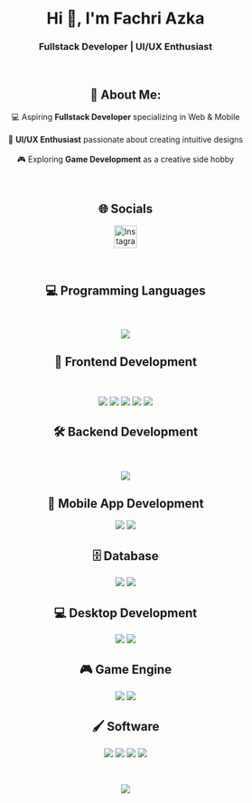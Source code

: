 <h1 align="center">Hi 👋, I'm Fachri Azka</h1>
<h3 align="center">Fullstack Developer | UI/UX Enthusiast</h3>

<br>

<h2 align="center">💫 About Me:</h2>
<p align="center">
💻 Aspiring <b>Fullstack Developer</b> specializing in Web & Mobile <br><br>
🎨 <b>UI/UX Enthusiast</b> passionate about creating intuitive designs <br><br>
🎮 Exploring <b>Game Development</b> as a creative side hobby
</p>




<br>

<h2 align="center">🌐 Socials</h2>
<p align="center">
<a href="https://instagram.com/fachri_azka32" target="blank">
<img src="https://raw.githubusercontent.com/rahuldkjain/github-profile-readme-generator/master/src/images/icons/Social/instagram.svg" alt="Instagram" height="40" width="40" />
</a>
</p>

<br>

<h2 align="center">💻 Programming Languages</h2>
<br>
<p align="center">
  <a href="https://skillicons.dev">
    <img src="https://skillicons.dev/icons?i=dart,cs,php,java,py,ts,html,css,tailwind,ts,js,nodejs,flutter,mysql,unity,godot,vscode,figma" />
  </a>
</p>





<h2 align="center">🎨 Frontend Development</h2>
<br>
<p align="center">
  <img src="https://img.shields.io/badge/html5-%23E34F26.svg?style=for-the-badge&logo=html5&logoColor=white" />
  <img src="https://img.shields.io/badge/css3-%231572B6.svg?style=for-the-badge&logo=css3&logoColor=white" /> 
  <img src="https://img.shields.io/badge/tailwindcss-%2338B2AC.svg?style=for-the-badge&logo=tailwind-css&logoColor=white" /> 
  <img src="https://img.shields.io/badge/typescript-%23007ACC.svg?style=for-the-badge&logo=typescript&logoColor=white" /> 
  <img src="https://img.shields.io/badge/javascript-%23323330.svg?style=for-the-badge&logo=javascript&logoColor=%23F7DF1E" /> 
</p>


<h2 align="center">🛠 Backend Development</h2>
<br>
<p align="center">
  <a href="https://skillicons.dev">
    <img src="https://skillicons.dev/icons?i=nodejs,php" />
  </a>
</p>

<h2 align="center">📱 Mobile App Development</h2>
<p align="center">
<img src="https://img.shields.io/badge/Flutter-%2302569B.svg?style=for-the-badge&logo=Flutter&logoColor=white" /> 
<img src="https://img.shields.io/badge/dart-%230175C2.svg?style=for-the-badge&logo=dart&logoColor=white" /> 
</p>

<h2 align="center">🗄 Database</h2>
<p align="center">
<img src="https://img.shields.io/badge/Microsoft%20SQL%20Server-CC2927?style=for-the-badge&logo=microsoft%20sql%20server&logoColor=white" /> 
<img src="https://img.shields.io/badge/mysql-4479A1.svg?style=for-the-badge&logo=mysql&logoColor=white" /> 
</p>

<h2 align="center">💻 Desktop Development</h2>
<p align="center">
<img src="https://img.shields.io/badge/javafx-%23FF0000.svg?style=for-the-badge&logo=javafx&logoColor=white" /> 
<img src="https://img.shields.io/badge/c%23-%23239120.svg?style=for-the-badge&logo=csharp&logoColor=white" /> 
</p>

<h2 align="center">🎮 Game Engine</h2>
<p align="center">
<img src="https://img.shields.io/badge/unity-%23000000.svg?style=for-the-badge&logo=unity&logoColor=white" /> 
<img src="https://img.shields.io/badge/GODOT-%23FFFFFF.svg?style=for-the-badge&logo=godot-engine" /> 
</p>

<h2 align="center">🖌 Software</h2>
<p align="center">
<img src="https://img.shields.io/badge/figma-%23F24E1E.svg?style=for-the-badge&logo=figma&logoColor=white" /> 
<img src="https://img.shields.io/badge/Aseprite-FFFFFF?style=for-the-badge&logo=Aseprite&logoColor=#7D929E" /> 
<img src="https://img.shields.io/badge/blender-%23F5792A.svg?style=for-the-badge&logo=blender&logoColor=white" /> 
<img src="https://img.shields.io/badge/canva-%2300C4CC.svg?style=for-the-badge&logo=Canva&logoColor=white" /> 
</p>

<br>

<p align="center">
<img src="https://github-readme-stats.vercel.app/api/top-langs/?username=fachriazka07&theme=tokyonight&hide_border=false&include_all_commits=false&count_private=false&layout=compact" />
</p>
